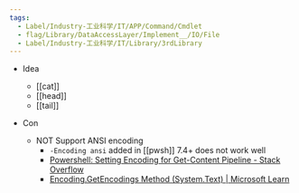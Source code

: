 ```yaml
---
tags:
  - Label/Industry-工业科学/IT/APP/Command/Cmdlet
  - flag/Library/DataAccessLayer/Implement__/IO/File
  - Label/Industry-工业科学/IT/Library/3rdLibrary
---
```


- Idea
    - [[cat]]
    - [[head]]
    - [[tail]]

- Con
    - NOT Support ANSI encoding
        - `-Encoding ansi` added in [[pwsh]] 7.4+ does not work well
        - [Powershell: Setting Encoding for Get-Content Pipeline - Stack Overflow](https://stackoverflow.com/questions/76482/powershell-setting-encoding-for-get-content-pipeline)
        - [Encoding.GetEncodings Method (System.Text) | Microsoft Learn](https://learn.microsoft.com/en-us/dotnet/api/system.text.encoding.getencodings?view=net-8.0)
